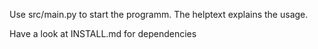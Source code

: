 Use src/main.py to start the programm. The helptext explains the usage.

Have a look at INSTALL.md for dependencies 
